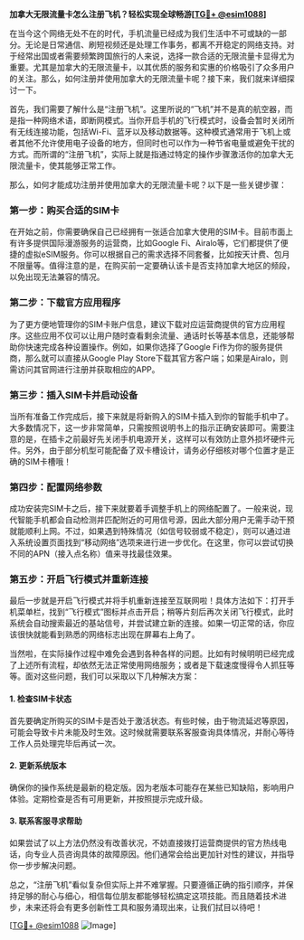 **加拿大无限流量卡怎么注册飞机？轻松实现全球畅游[[TG💪+ @esim1088](https://t.me/s/esim1088)]**

在当今这个网络无处不在的时代，手机流量已经成为我们生活中不可或缺的一部分。无论是日常通信、刷短视频还是处理工作事务，都离不开稳定的网络支持。对于经常出国或者需要频繁跨国旅行的人来说，选择一款合适的无限流量卡显得尤为重要。尤其是加拿大的无限流量卡，以其优质的服务和实惠的价格吸引了众多用户的关注。那么，如何注册并使用加拿大的无限流量卡呢？接下来，我们就来详细探讨一下。

首先，我们需要了解什么是“注册飞机”。这里所说的“飞机”并不是真的航空器，而是指一种网络术语，即断网模式。当你开启手机的飞行模式时，设备会暂时关闭所有无线连接功能，包括Wi-Fi、蓝牙以及移动数据等。这种模式通常用于飞机上或者其他不允许使用电子设备的地方，但同时也可以作为一种节省电量或避免干扰的方式。而所谓的“注册飞机”，实际上就是指通过特定的操作步骤激活你的加拿大无限流量卡，使其能够正常工作。

那么，如何才能成功注册并使用加拿大的无限流量卡呢？以下是一些关键步骤：

### 第一步：购买合适的SIM卡

在开始之前，你需要确保自己已经拥有一张适合加拿大使用的SIM卡。目前市面上有许多提供国际漫游服务的运营商，比如Google Fi、Airalo等，它们都提供了便捷的虚拟eSIM服务。你可以根据自己的需求选择不同套餐，比如按天计费、包月不限量等。值得注意的是，在购买前一定要确认该卡是否支持加拿大地区的频段，以免出现无法兼容的情况。

### 第二步：下载官方应用程序

为了更方便地管理你的SIM卡账户信息，建议下载对应运营商提供的官方应用程序。这些应用不仅可以让用户随时查看剩余流量、通话时长等基本信息，还能够帮助你快速完成各种设置操作。例如，如果你选择了Google Fi作为你的服务提供商，那么就可以直接从Google Play Store下载其官方客户端；如果是Airalo，则需访问其官网进行注册并获取相应的APP。

### 第三步：插入SIM卡并启动设备

当所有准备工作完成后，接下来就是将新购入的SIM卡插入到你的智能手机中了。大多数情况下，这一步非常简单，只需按照说明书上的指示正确安装即可。需要注意的是，在插卡之前最好先关闭手机电源开关，这样可以有效防止意外损坏硬件元件。另外，由于部分机型可能配备了双卡槽设计，请务必仔细核对哪个位置才是正确的SIM卡槽哦！

### 第四步：配置网络参数

成功安装完SIM卡之后，接下来就要着手调整手机上的网络配置了。一般来说，现代智能手机都会自动检测并匹配附近的可用信号源，因此大部分用户无需手动干预就能顺利上网。不过，如果遇到特殊情况（如信号较弱或不稳定），则可以通过进入系统设置页面找到“移动网络”选项来进行进一步优化。在这里，你可以尝试切换不同的APN（接入点名称）值来寻找最佳效果。

### 第五步：开启飞行模式并重新连接

最后一步就是开启飞行模式并将手机重新连接至互联网啦！具体方法如下：打开手机菜单栏，找到“飞行模式”图标并点击开启；稍等片刻后再次关闭飞行模式，此时系统会自动搜索最近的基站信号，并尝试建立新的连接。如果一切正常的话，你应该很快就能看到熟悉的网络标志出现在屏幕右上角了。

当然啦，在实际操作过程中难免会遇到各种各样的问题。比如有时候明明已经完成了上述所有流程，却依然无法正常使用网络服务；或者是下载速度慢得令人抓狂等等。面对这些问题，我们可以采取以下几种解决方案：

#### 1. 检查SIM卡状态
首先要确定所购买的SIM卡是否处于激活状态。有些时候，由于物流延迟等原因，可能会导致卡片未能及时生效。这时候就需要联系客服查询具体情况，并耐心等待工作人员处理完毕后再试一次。

#### 2. 更新系统版本
确保你的操作系统是最新的稳定版。因为老版本可能存在某些已知缺陷，影响用户体验。定期检查是否有可用更新，并按照提示完成升级。

#### 3. 联系客服寻求帮助
如果尝试了以上方法仍然没有改善状况，不妨直接拨打运营商提供的官方热线电话，向专业人员咨询具体的故障原因。他们通常会给出更加针对性的建议，并指导你一步步解决问题。

总之，“注册飞机”看似复杂但实际上并不难掌握。只要遵循正确的指引顺序，并保持足够的耐心与细心，相信每位朋友都能够轻松搞定这项技能。而且随着技术进步，未来还将会有更多创新性工具和服务涌现出来，让我们拭目以待吧！

[[TG💪+ @esim1088](https://t.me/s/esim1088) ![Image](https://i.postimg.cc/4NQfJmqS/Snipaste-2025-05-13-00-14-12.png)]